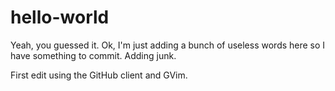 hello-world
===========

Yeah, you guessed it. Ok, I'm just adding a bunch of useless words here so I have something to commit.
Adding junk.


First edit using the GitHub client and GVim.


